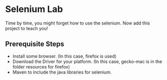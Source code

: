 # Selenium Lab
Time by time, you might forget how to use the selenium. Now add this project to teach you!

## Prerequisite Steps
- Install some browser. (In this case, firefox is used)
- Download the Driver for your platform. (In this case, gecko-mac is in the folder resources for firefox)
- Maven to include the java libraries for selenium.